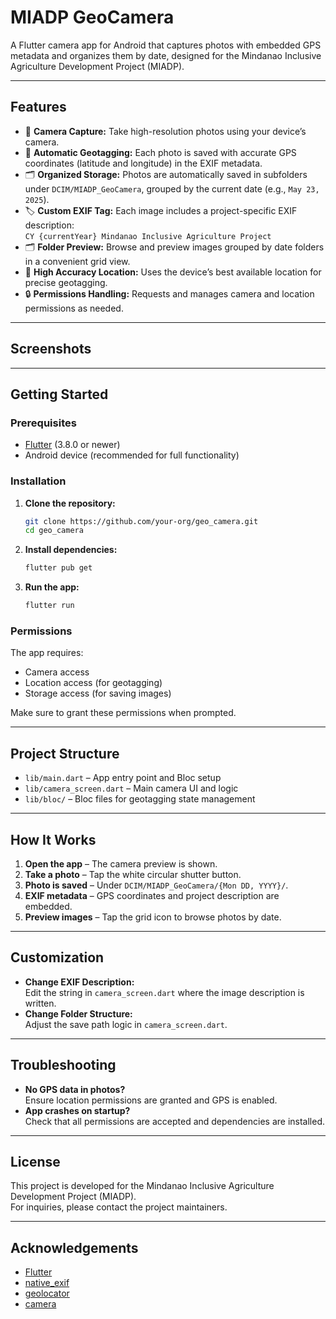 # MIADP GeoCamera

A Flutter camera app for Android that captures photos with embedded GPS metadata and organizes them by date, designed for the Mindanao Inclusive Agriculture Development Project (MIADP).

---

## Features

- 📸 **Camera Capture:** Take high-resolution photos using your device’s camera.
- 📍 **Automatic Geotagging:** Each photo is saved with accurate GPS coordinates (latitude and longitude) in the EXIF metadata.
- 🗂️ **Organized Storage:** Photos are automatically saved in subfolders under `DCIM/MIADP_GeoCamera`, grouped by the current date (e.g., `May 23, 2025`).
- 🏷️ **Custom EXIF Tag:** Each image includes a project-specific EXIF description:  
  `CY {currentYear} Mindanao Inclusive Agriculture Project`
- 🗂️ **Folder Preview:** Browse and preview images grouped by date folders in a convenient grid view.
- 🎯 **High Accuracy Location:** Uses the device’s best available location for precise geotagging.
- 🔒 **Permissions Handling:** Requests and manages camera and location permissions as needed.

---

## Screenshots

<!-- Add screenshots here if available -->

---

## Getting Started

### Prerequisites

- [Flutter](https://flutter.dev/) (3.8.0 or newer)
- Android device (recommended for full functionality)

### Installation

1. **Clone the repository:**
   ```sh
   git clone https://github.com/your-org/geo_camera.git
   cd geo_camera
   ```

2. **Install dependencies:**
   ```sh
   flutter pub get
   ```

3. **Run the app:**
   ```sh
   flutter run
   ```

### Permissions

The app requires:
- Camera access
- Location access (for geotagging)
- Storage access (for saving images)

Make sure to grant these permissions when prompted.

---

## Project Structure

- `lib/main.dart` – App entry point and Bloc setup
- `lib/camera_screen.dart` – Main camera UI and logic
- `lib/bloc/` – Bloc files for geotagging state management

---

## How It Works

1. **Open the app** – The camera preview is shown.
2. **Take a photo** – Tap the white circular shutter button.
3. **Photo is saved** – Under `DCIM/MIADP_GeoCamera/{Mon DD, YYYY}/`.
4. **EXIF metadata** – GPS coordinates and project description are embedded.
5. **Preview images** – Tap the grid icon to browse photos by date.

---

## Customization

- **Change EXIF Description:**  
  Edit the string in `camera_screen.dart` where the image description is written.
- **Change Folder Structure:**  
  Adjust the save path logic in `camera_screen.dart`.

---

## Troubleshooting

- **No GPS data in photos?**  
  Ensure location permissions are granted and GPS is enabled.
- **App crashes on startup?**  
  Check that all permissions are accepted and dependencies are installed.

---

## License

This project is developed for the Mindanao Inclusive Agriculture Development Project (MIADP).  
For inquiries, please contact the project maintainers.

---

## Acknowledgements

- [Flutter](https://flutter.dev/)
- [native_exif](https://pub.dev/packages/native_exif)
- [geolocator](https://pub.dev/packages/geolocator)
- [camera](https://pub.dev/packages/camera)
